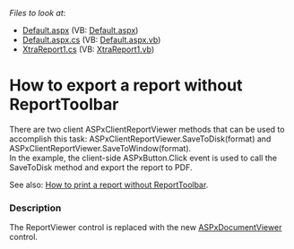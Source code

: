 <!-- default file list -->
*Files to look at*:

* [Default.aspx](./CS/ExportWithoutToolbar/Default.aspx) (VB: [Default.aspx](./VB/ExportWithoutToolbar/Default.aspx))
* [Default.aspx.cs](./CS/ExportWithoutToolbar/Default.aspx.cs) (VB: [Default.aspx.vb](./VB/ExportWithoutToolbar/Default.aspx.vb))
* [XtraReport1.cs](./CS/ExportWithoutToolbar/XtraReport1.cs) (VB: [XtraReport1.vb](./VB/ExportWithoutToolbar/XtraReport1.vb))
<!-- default file list end -->
# How to export a report without ReportToolbar


<p>There are two client ASPxClientReportViewer methods that can be used to accomplish this task: ASPxClientReportViewer.SaveToDisk(format) and ASPxClientReportViewer.SaveToWindow(format).<br />
In the example, the client-side ASPxButton.Click event is used to call the SaveToDisk method and export the report to PDF.</p><p>See also: <a href="https://www.devexpress.com/Support/Center/p/E1762">How to print a report without ReportToolbar</a>.</p>


<h3>Description</h3>

<p>The ReportViewer control is replaced with the new <a href="http://documentation.devexpress.com/#XtraReports/clsDevExpressXtraReportsWebASPxDocumentViewertopic"><u>ASPxDocumentViewer</u></a> control.</p>

<br/>


